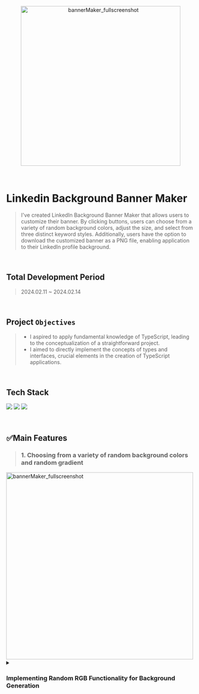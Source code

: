 <p align="center">
<img width="427" alt="bannerMaker_fullscreenshot" src="https://github.com/inayoon/linkedIn_bannerMaker/assets/100747899/94608f92-e55c-4865-95b6-46546eed878d">
</p>

</br>

# Linkedin Background Banner Maker
> I've created LinkedIn Background Banner Maker that allows users to customize their banner. By clicking buttons, users can choose from a variety of random background colors, adjust the size, and select from three distinct keyword styles. Additionally, users have the option to download the customized banner as a PNG file, enabling application to their LinkedIn profile background.
<br/>

## Total Development Period
> 2024.02.11 ~ 2024.02.14
<br/>

## Project `Objectives`
> - I aspired to apply fundamental knowledge of TypeScript, leading to the conceptualization of a straightforward project.
> - I aimed to directly implement the concepts of types and interfaces, crucial elements in the creation of TypeScript applications.
<br/>

## Tech Stack
<img src="https://img.shields.io/badge/TypeScript-007ACC?style=for-the-badge&logo=typescript&logoColor=white">  <img src="https://img.shields.io/badge/React-61DAFB?style=for-the-badge&logo=React&logoColor=white">  <img src="https://img.shields.io/badge/CSS3-1572B6?style=for-the-badge&logo=CSS3&logoColor=white">
<br/>

<br/>

## ✅Main Features 

> ### 1. Choosing from a variety of random background colors and random gradient 

<img width="500" alt="bannerMaker_fullscreenshot" src="https://github.com/inayoon/linkedIn_bannerMaker/assets/100747899/8c7c5292-06e5-4521-ba40-3634209d2a04">
<details>
<summary><h3>Implementing Random RGB Functionality for Background Generation</h3></summary>
<br/>

- The addition of +110 to the randomly generated number using the Math.random method was intended to create brighter colors. <br/>
- The toString(16) method is utilized to convert the random numbers into hexadecimal strings for representing the RGB values.<br/>

```Javascript
/** BgColor.tsx */
const genRanColor = () => {
    let colorCode = "";
    colorCode += Math.floor(Math.random() * 127 + 110).toString(16);
    colorCode += Math.floor(Math.random() * 127 + 110).toString(16);
    colorCode += Math.floor(Math.random() * 127 + 110).toString(16);
    return colorCode;
  };
  const handleBgColor = () => {
    getColor(`#${genRanColor()}`);
  };
  const handleGradient = () => {
    const color1 = `#${genRanColor()}`;
    const color2 = `#${genRanColor()}`;
    const color3 = `#${genRanColor()}`;
    const gradients = `linear-gradient(45deg, ${color1}, ${color2}, ${color3})`;
    getColor(gradients);
  };

```




## Visual Draft Before Working on the Project
<img width="650" alt="bannermaker_draft" src="https://github.com/inayoon/linkedin_bg_maker/assets/100747899/a3ad9a4b-3b8b-4ef1-8387-b960e7514d59">


